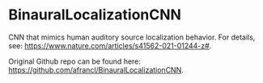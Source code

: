 # BinauralLocalizationCNN
CNN that mimics human auditory source localization behavior. For details, see: https://www.nature.com/articles/s41562-021-01244-z#.

Original Github repo can be found here: https://github.com/afrancl/BinauralLocalizationCNN.

